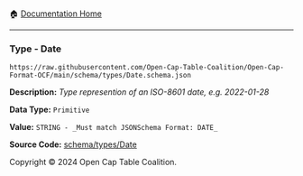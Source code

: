 :house: [Documentation Home](../../../README.md)

---

### Type - Date

`https://raw.githubusercontent.com/Open-Cap-Table-Coalition/Open-Cap-Format-OCF/main/schema/types/Date.schema.json`

**Description:** _Type represention of an ISO-8601 date, e.g. 2022-01-28_

**Data Type:** `Primitive`

**Value:** `STRING - _Must match JSONSchema Format: DATE_`

**Source Code:** [schema/types/Date](../../../../schema/types/Date.schema.json)

Copyright © 2024 Open Cap Table Coalition.
